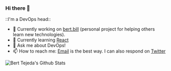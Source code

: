 ### Hi there 👋

::I'm a DevOps head::
- 🔭 Currently working on [bert.bill](https://github.com/berttejeda/bert.bill) (personal project for helping others learn new technologies).
- 🌱 Currently learning [React](https://reactjs.org/docs/getting-started.html)
- 💬 Ask me about DevOps!
- 📫 How to reach me: [Email](mailto://berttejeda@gmail.com) is the best way. I can also respond on [Twitter](https://twitter.com/bertDotSelf)

![Bert Tejeda's Github Stats](https://github-readme-stats.vercel.app/api?username=berttejeda&show_icons=true&theme=dracula&hide_border=true)

<!--
**berttejeda/berttejeda** is a ✨ _special_ ✨ repository because its `README.md` (this file) appears on your GitHub profile.

Here are some ideas to get you started:

- 🔭 I’m currently working on ...
- 🌱 I’m currently learning ...
- 👯 I’m looking to collaborate on ...
- 🤔 I’m looking for help with ...
- 💬 Ask me about ...
- 📫 How to reach me: ...
- 😄 Pronouns: ...
- ⚡ Fun fact: ...
-->